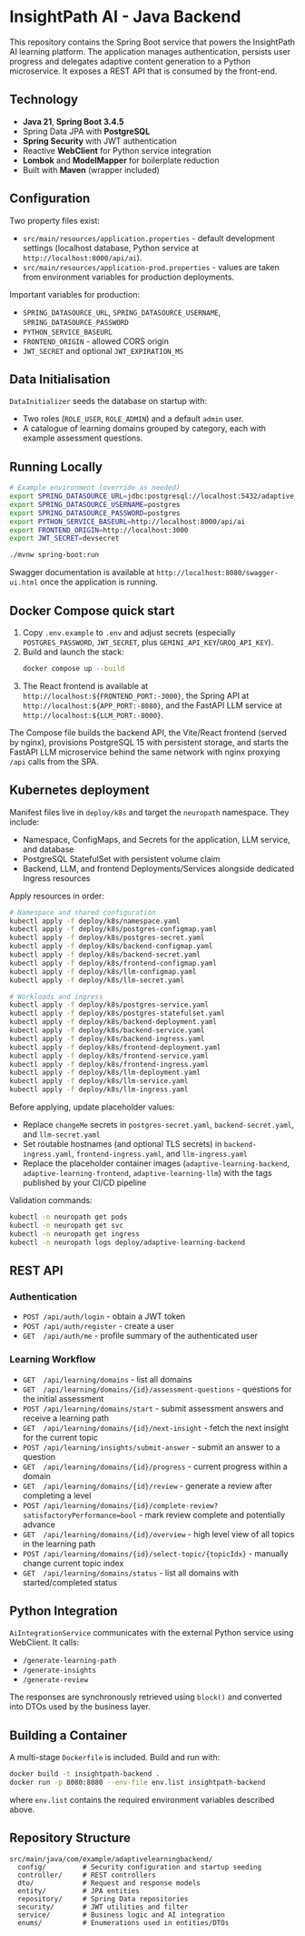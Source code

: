# InsightPath AI - Java Backend

This repository contains the Spring Boot service that powers the InsightPath AI learning platform. The application manages authentication, persists user progress and delegates adaptive content generation to a Python microservice. It exposes a REST API that is consumed by the front-end.

## Technology

* **Java 21**, **Spring Boot 3.4.5**
* Spring Data JPA with **PostgreSQL**
* **Spring Security** with JWT authentication
* Reactive **WebClient** for Python service integration
* **Lombok** and **ModelMapper** for boilerplate reduction
* Built with **Maven** (wrapper included)

## Configuration

Two property files exist:

* `src/main/resources/application.properties` - default development settings (localhost database, Python service at `http://localhost:8000/api/ai`).
* `src/main/resources/application-prod.properties` - values are taken from environment variables for production deployments.

Important variables for production:

* `SPRING_DATASOURCE_URL`, `SPRING_DATASOURCE_USERNAME`, `SPRING_DATASOURCE_PASSWORD`
* `PYTHON_SERVICE_BASEURL`
* `FRONTEND_ORIGIN` - allowed CORS origin
* `JWT_SECRET` and optional `JWT_EXPIRATION_MS`

## Data Initialisation

`DataInitializer` seeds the database on startup with:

* Two roles (`ROLE_USER`, `ROLE_ADMIN`) and a default `admin` user.
* A catalogue of learning domains grouped by category, each with example assessment questions.

## Running Locally

```bash
# Example environment (override as needed)
export SPRING_DATASOURCE_URL=jdbc:postgresql://localhost:5432/adaptive_learning_db
export SPRING_DATASOURCE_USERNAME=postgres
export SPRING_DATASOURCE_PASSWORD=postgres
export PYTHON_SERVICE_BASEURL=http://localhost:8000/api/ai
export FRONTEND_ORIGIN=http://localhost:3000
export JWT_SECRET=devsecret

./mvnw spring-boot:run
```

Swagger documentation is available at `http://localhost:8080/swagger-ui.html` once the application is running.

## Docker Compose quick start

1. Copy `.env.example` to `.env` and adjust secrets (especially `POSTGRES_PASSWORD`, `JWT_SECRET`, plus `GEMINI_API_KEY`/`GROQ_API_KEY`).
2. Build and launch the stack:
   ```bash
   docker compose up --build
   ```
3. The React frontend is available at `http://localhost:${FRONTEND_PORT:-3000}`, the Spring API at `http://localhost:${APP_PORT:-8080}`, and the FastAPI LLM service at `http://localhost:${LLM_PORT:-8000}`.

The Compose file builds the backend API, the Vite/React frontend (served by nginx), provisions PostgreSQL 15 with persistent storage, and starts the FastAPI LLM microservice behind the same network with nginx proxying `/api` calls from the SPA.

## Kubernetes deployment

Manifest files live in `deploy/k8s` and target the `neuropath` namespace. They include:

* Namespace, ConfigMaps, and Secrets for the application, LLM service, and database
* PostgreSQL StatefulSet with persistent volume claim
* Backend, LLM, and frontend Deployments/Services alongside dedicated Ingress resources

Apply resources in order:

```bash
# Namespace and shared configuration
kubectl apply -f deploy/k8s/namespace.yaml
kubectl apply -f deploy/k8s/postgres-configmap.yaml
kubectl apply -f deploy/k8s/postgres-secret.yaml
kubectl apply -f deploy/k8s/backend-configmap.yaml
kubectl apply -f deploy/k8s/backend-secret.yaml
kubectl apply -f deploy/k8s/frontend-configmap.yaml
kubectl apply -f deploy/k8s/llm-configmap.yaml
kubectl apply -f deploy/k8s/llm-secret.yaml

# Workloads and ingress
kubectl apply -f deploy/k8s/postgres-service.yaml
kubectl apply -f deploy/k8s/postgres-statefulset.yaml
kubectl apply -f deploy/k8s/backend-deployment.yaml
kubectl apply -f deploy/k8s/backend-service.yaml
kubectl apply -f deploy/k8s/backend-ingress.yaml
kubectl apply -f deploy/k8s/frontend-deployment.yaml
kubectl apply -f deploy/k8s/frontend-service.yaml
kubectl apply -f deploy/k8s/frontend-ingress.yaml
kubectl apply -f deploy/k8s/llm-deployment.yaml
kubectl apply -f deploy/k8s/llm-service.yaml
kubectl apply -f deploy/k8s/llm-ingress.yaml
```

Before applying, update placeholder values:

* Replace `changeMe` secrets in `postgres-secret.yaml`, `backend-secret.yaml`, and `llm-secret.yaml`
* Set routable hostnames (and optional TLS secrets) in `backend-ingress.yaml`, `frontend-ingress.yaml`, and `llm-ingress.yaml`
* Replace the placeholder container images (`adaptive-learning-backend`, `adaptive-learning-frontend`, `adaptive-learning-llm`) with the tags published by your CI/CD pipeline

Validation commands:

```bash
kubectl -n neuropath get pods
kubectl -n neuropath get svc
kubectl -n neuropath get ingress
kubectl -n neuropath logs deploy/adaptive-learning-backend
```

## REST API

### Authentication

* `POST /api/auth/login` - obtain a JWT token
* `POST /api/auth/register` - create a user
* `GET  /api/auth/me` - profile summary of the authenticated user

### Learning Workflow

* `GET  /api/learning/domains` - list all domains
* `GET  /api/learning/domains/{id}/assessment-questions` - questions for the initial assessment
* `POST /api/learning/domains/start` - submit assessment answers and receive a learning path
* `GET  /api/learning/domains/{id}/next-insight` - fetch the next insight for the current topic
* `POST /api/learning/insights/submit-answer` - submit an answer to a question
* `GET  /api/learning/domains/{id}/progress` - current progress within a domain
* `GET  /api/learning/domains/{id}/review` - generate a review after completing a level
* `POST /api/learning/domains/{id}/complete-review?satisfactoryPerformance=bool` - mark review complete and potentially advance
* `GET  /api/learning/domains/{id}/overview` - high level view of all topics in the learning path
* `POST /api/learning/domains/{id}/select-topic/{topicIdx}` - manually change current topic index
* `GET  /api/learning/domains/status` - list all domains with started/completed status

## Python Integration

`AiIntegrationService` communicates with the external Python service using WebClient. It calls:

* `/generate-learning-path`
* `/generate-insights`
* `/generate-review`

The responses are synchronously retrieved using `block()` and converted into DTOs used by the business layer.

## Building a Container

A multi-stage `Dockerfile` is included. Build and run with:

```bash
docker build -t insightpath-backend .
docker run -p 8080:8080 --env-file env.list insightpath-backend
```

where `env.list` contains the required environment variables described above.

## Repository Structure

```
src/main/java/com/example/adaptivelearningbackend/
  config/         # Security configuration and startup seeding
  controller/     # REST controllers
  dto/            # Request and response models
  entity/         # JPA entities
  repository/     # Spring Data repositories
  security/       # JWT utilities and filter
  service/        # Business logic and AI integration
  enums/          # Enumerations used in entities/DTOs
```
